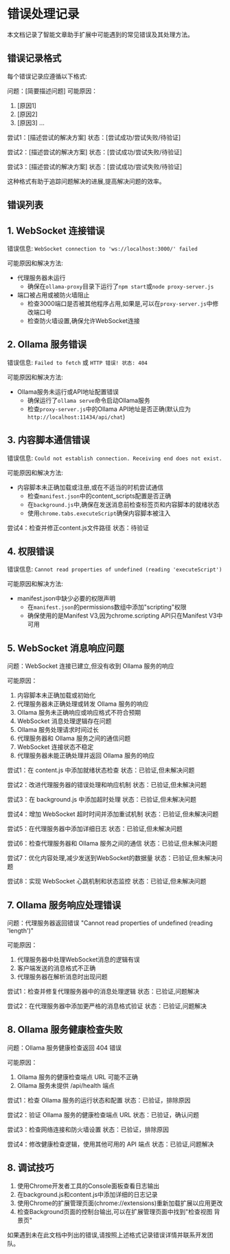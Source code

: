 # 错误处理记录

本文档记录了智能文章助手扩展中可能遇到的常见错误及其处理方法。

## 错误记录格式

每个错误记录应遵循以下格式:

问题：[简要描述问题]
可能原因：

1. [原因1]
2. [原因2]
3. [原因3]
...

尝试1：[描述尝试的解决方案]
状态：[尝试成功/尝试失败/待验证]

尝试2：[描述尝试的解决方案]
状态：[尝试成功/尝试失败/待验证]

尝试3：[描述尝试的解决方案]
状态：[尝试成功/尝试失败/待验证]

这种格式有助于追踪问题解决的进展,提高解决问题的效率。

## 错误列表

## 1. WebSocket 连接错误

错误信息:
```WebSocket connection to 'ws://localhost:3000/' failed```

可能原因和解决方法:

- 代理服务器未运行
  - 确保在`ollama-proxy`目录下运行了`npm start`或`node proxy-server.js`
- 端口被占用或被防火墙阻止
  - 检查3000端口是否被其他程序占用,如果是,可以在`proxy-server.js`中修改端口号
  - 检查防火墙设置,确保允许WebSocket连接

## 2. Ollama 服务错误

错误信息:
```Failed to fetch```
或
```HTTP 错误! 状态: 404```

可能原因和解决方法:

- Ollama服务未运行或API地址配置错误
  - 确保运行了`ollama serve`命令启动Ollama服务
  - 检查`proxy-server.js`中的Ollama API地址是否正确(默认应为`http://localhost:11434/api/chat`)

## 3. 内容脚本通信错误

错误信息:
```Could not establish connection. Receiving end does not exist.```

可能原因和解决方法:

- 内容脚本未正确加载或注册,或在不适当的时机尝试通信
  - 检查`manifest.json`中的content_scripts配置是否正确
  - 在`background.js`中,确保在发送消息前检查标签页和内容脚本的就绪状态
  - 使用`chrome.tabs.executeScript`确保内容脚本被注入

尝试4：检查并修正content.js文件路径
状态：待验证

## 4. 权限错误

错误信息:
```Cannot read properties of undefined (reading 'executeScript')```

可能原因和解决方法:

- manifest.json中缺少必要的权限声明
  - 在`manifest.json`的permissions数组中添加"scripting"权限
  - 确保使用的是Manifest V3,因为chrome.scripting API只在Manifest V3中可用

## 5. WebSocket 消息响应问题

问题：WebSocket 连接已建立,但没有收到 Ollama 服务的响应

可能原因：

1. 内容脚本未正确加载或初始化
2. 代理服务器未正确处理或转发 Ollama 服务的响应
3. Ollama 服务未正确响应或响应格式不符合预期
4. WebSocket 消息处理逻辑存在问题
5. Ollama 服务处理请求时间过长
6. 代理服务器和 Ollama 服务之间的通信问题
7. WebSocket 连接状态不稳定
8. 代理服务器未能正确处理并返回 Ollama 服务的响应

尝试1：在 content.js 中添加就绪状态检查
状态：已验证,但未解决问题

尝试2：改进代理服务器的错误处理和响应机制
状态：已验证,但未解决问题

尝试3：在 background.js 中添加超时处理
状态：已验证,但未解决问题

尝试4：增加 WebSocket 超时时间并添加重试机制
状态：已验证,但未解决问题

尝试5：在代理服务器中添加详细日志
状态：已验证,但未解决问题

尝试6：检查代理服务器和 Ollama 服务之间的通信
状态：已验证,但未解决问题

尝试7：优化内容处理,减少发送到WebSocket的数据量
状态：已验证,但未解决问题

尝试8：实现 WebSocket 心跳机制和状态监控
状态：已验证,但未解决问题

## 7. Ollama 服务响应处理错误

问题：代理服务器返回错误 "Cannot read properties of undefined (reading 'length')"

可能原因：

1. 代理服务器中处理WebSocket消息的逻辑有误
2. 客户端发送的消息格式不正确
3. 代理服务器在解析消息时出现问题

尝试1：检查并修复代理服务器中的消息处理逻辑
状态：已验证,问题解决

尝试2：在代理服务器中添加更严格的消息格式验证
状态：已验证,问题解决

## 8. Ollama 服务健康检查失败

问题：Ollama 服务健康检查返回 404 错误

可能原因：

1. Ollama 服务的健康检查端点 URL 可能不正确
2. Ollama 服务未提供 /api/health 端点

尝试1：检查 Ollama 服务的运行状态和配置
状态：已验证，排除原因

尝试2：验证 Ollama 服务的健康检查端点 URL
状态：已验证，确认问题

尝试3：检查网络连接和防火墙设置
状态：已验证，排除原因

尝试4：修改健康检查逻辑，使用其他可用的 API 端点
状态：已验证,问题解决


## 8. 调试技巧

1. 使用Chrome开发者工具的Console面板查看日志输出
2. 在background.js和content.js中添加详细的日志记录
3. 使用Chrome的扩展管理页面(chrome://extensions)重新加载扩展以应用更改
4. 检查Background页面的控制台输出,可以在扩展管理页面中找到"检查视图 背景页"

如果遇到未在此文档中列出的错误,请按照上述格式记录错误详情并联系开发团队。
